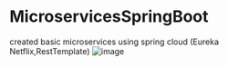 # MicroservicesSpringBoot
created basic microservices using spring cloud (Eureka Netflix,RestTemplate)
![image](https://user-images.githubusercontent.com/22918656/177038897-8de067db-ed55-457e-a16f-dcf04574f3d2.png)
